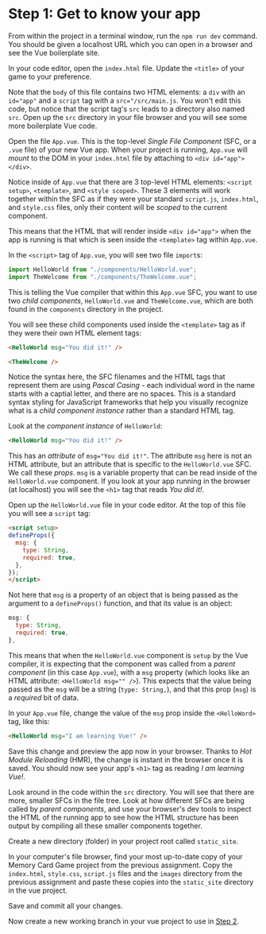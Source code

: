 # Step 1: Get to know your app
From within the project in a terminal window, run the `npm run dev` command.
You should be given a localhost URL which you can open in a browser and see the Vue boilerplate site.

In your code editor, open the `index.html` file. Update the `<title>` of your game to your preference.

Note that the `body` of this file contains two HTML elements: a `div` with an `id="app"` and a `script` tag with a `src="/src/main.js`. You won't edit this code, but notice that the script tag's `src` leads to a directory also named `src`. Open up the `src` directory in your file browser and you will see some more boilerplate Vue code.

Open the file `App.vue`. This is the top-level *Single File Component* (SFC, or a `.vue` file) of your new Vue app. When your project is running, `App.vue` will _mount_ to the DOM in your `index.html` file by attaching to `<div id="app"></div>`.

Notice inside of `App.vue` that there are 3 top-level HTML elements:
`<script setup>`, `<template>`, and `<style scoped>`. These 3 elements will work together within the SFC as if they were your standard `script.js`, `index.html`, and `style.css` files, only their content will be _scoped_ to the current component.

This means that the HTML that will render inside `<div id="app">` when the app is running is that which is seen inside the `<template>` tag within `App.vue`.

In the `<script>` tag of `App.vue`, you will see two file `import`s:
```js
import HelloWorld from "./components/HelloWorld.vue";
import TheWelcome from "./components/TheWelcome.vue";
```
This is telling the Vue compiler that within this `App.vue` SFC, you want to use two _child components_, `HelloWorld.vue` and `TheWelcome.vue`, which are both found in the `components` directory in the project.

You will see these child components used inside the `<template>` tag as if they were their own HTML element tags:
```html
<HelloWorld msg="You did it!" />
```
```html
<TheWelcome />
```

Notice the syntax here, the SFC filenames and the HTML tags that represent them are using *Pascal Casing* - each individual word in the name starts with a captial letter, and there are no spaces. This is a standard syntax styling for JavaScript frameworks that help you visually recognize what is a _child component instance_ rather than a standard HTML tag.

Look at the _component instance_ of `HelloWorld`:
```html
<HelloWorld msg="You did it!" />
```
This has an _attribute_ of `msg="You did it!"`. The attribute `msg` here is not an HTML attribute, but an attribute that is specific to the `HelloWorld.vue` SFC. We call these *props*. `msg` is a variable property that can be read inside of the `HelloWorld.vue` component. If you look at your app running in the browser (at localhost) you will see the `<h1>` tag that reads *You did it!*.

Open up the `HelloWorld.vue` file in your code editor. At the top of this file you will see a `script` tag:
```html
<script setup>
defineProps({
  msg: {
    type: String,
    required: true,
  },
});
</script>
```
Not here that `msg` is a property of an object that is being passed as the argument to a `defineProps()` function, and that its value is an object:
```js
msg: {
  type: String,
  required: true,
},
```
This means that when the `HelloWorld.vue` component is `setup` by the Vue compiler, it is expecting that the component was called from a _parent component_ (in this case `App.vue`), with a `msg` property (which looks like an HTML attribute: `<HelloWorld msg="" />`). This expects that the value being passed as the `msg` will be a string (`type: String,`), and that this prop (`msg`) is a _required_ bit of data.

In your `App.vue` file, change the value of the `msg` prop inside the `<HelloWord>` tag, like this:
```html
<HelloWorld msg="I am learning Vue!" />
```
Save this change and preview the app now in your browser.
Thanks to _Hot Module Reloading_ (HMR), the change is instant in the browser once it is saved. You should now see your app's `<h1>` tag as reading *I am learning Vue!*.

Look around in the code within the `src` directory. You will see that there are more, smaller SFCs in the file tree. Look at how different SFCs are being called by _parent components_, and use your browser's dev tools to inspect the HTML of the running app to see how the HTML structure has been output by compiling all these smaller components together.

Create a new directory (folder) in your project root called `static_site`.

In your computer's file browser, find your most up-to-date copy of your Memory Card Game project from the previous assignment. Copy the `index.html`, `style.css`, `script.js` files and the `images` directory from the previous assignment and paste these copies into the `static_site` directory in the vue project.

Save and commit all your changes.

Now create a new working branch in your vue project to use in [Step 2]().